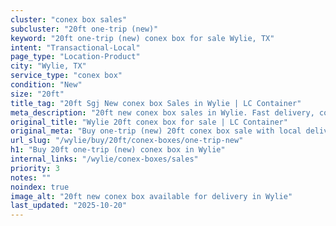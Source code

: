 ```yaml
---
cluster: "conex box sales"
subcluster: "20ft one-trip (new)"
keyword: "20ft one-trip (new) conex box for sale Wylie, TX"
intent: "Transactional-Local"
page_type: "Location-Product"
city: "Wylie, TX"
service_type: "conex box"
condition: "New"
size: "20ft"
title_tag: "20ft Sgj New conex box Sales in Wylie | LC Container"
meta_description: "20ft new conex box sales in Wylie. Fast delivery, competitive pricing. Serving conex boxes area. Quote ID: 6SE. Call (214) 524-4168 for your free quote today."
original_title: "Wylie 20ft conex box for sale | LC Container"
original_meta: "Buy one-trip (new) 20ft conex box sale with local delivery in Wylie, TX. LC Container — local Since 2003. Request a fast quote today."
url_slug: "/wylie/buy/20ft/conex-boxes/one-trip-new"
h1: "Buy 20ft one-trip (new) conex box in Wylie"
internal_links: "/wylie/conex-boxes/sales"
priority: 3
notes: ""
noindex: true
image_alt: "20ft new conex box available for delivery in Wylie"
last_updated: "2025-10-20"
---
```


<!-- TODO: Add unique city/inventory copy, images, and internal links here. -->
